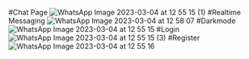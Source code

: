 #Chat Page 
![WhatsApp Image 2023-03-04 at 12 55 15 (1)](https://user-images.githubusercontent.com/84704025/223697056-3b59673c-9478-4f45-ac23-7b52cceff1c3.jpeg)
#Realtime Messaging
![WhatsApp Image 2023-03-04 at 12 58 07](https://user-images.githubusercontent.com/84704025/223697427-7c78ae75-da0a-4279-b9d9-ab2ec56745be.jpeg)
#Darkmode
![WhatsApp Image 2023-03-04 at 12 55 15](https://user-images.githubusercontent.com/84704025/223699690-8af60231-70db-4051-95bf-becc1fee1eed.jpeg)
#Login
![WhatsApp Image 2023-03-04 at 12 55 15 (3)](https://user-images.githubusercontent.com/84704025/223699957-ae9b2e9c-3e48-46b2-9f88-1235fd813624.jpeg)
#Register
![WhatsApp Image 2023-03-04 at 12 55 16](https://user-images.githubusercontent.com/84704025/223699974-4295495f-3525-4481-9d40-31cda75e3e8b.jpeg)

